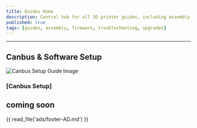 ```yaml
---
title: Guides Home
description: Central hub for all 3D printer guides, including assembly, setup, troubleshooting, and upgrades.
published: true
tags: [guides, assembly, firmware, troubleshooting, upgrades]
---
```


<!-- # **Guides for Voron 3D Printers**

Welcome to the **Guides Hub** — your central resource for step-by-step instructions, tutorials, and practical advice for building, maintaining, and upgrading your Voron 3D printer.

This page serves as a work-in-progress directory for guides. Check back often for new content and updates.

---

## **Assembly Guides**

![Assembly Guide Image](path/to/assembly-guide-photo.jpg)

### [Assembly Guides](path/to/assembly-guides.html)
Learn how to build your Voron printer step by step. This section will cover frame assembly, motion systems, wiring, and final calibration.  

**Why it's useful:**  
- Clear step-by-step instructions  
- Full assembly for all Voron models  
- Tips for a clean, error-free build  

[**View Assembly Guides**](path/to/assembly-guides.html)   -->

---

## **Canbus & Software Setup**

![Canbus Setup Guide Image](path/to/Canbus-guide-photo.jpg)

### [Canbus Setup]
coming soon
---

<!-- ## **Maintenance & Troubleshooting**

![Maintenance Guide Image](path/to/maintenance-guide-photo.jpg)

### [Maintenance & Troubleshooting](path/to/maintenance-guides.html)
Keep your printer running smoothly with regular maintenance and quick troubleshooting tips. Find solutions to the most common issues.  

**Why it's useful:**  
- Maintenance checklists to keep your printer in top shape  
- Troubleshooting steps for common errors  
- Tips for diagnosing wiring, sensors, and thermistors  

[**View Maintenance Guides**](path/to/maintenance-guides.html)  

---

## **Upgrades & Modifications**

![Upgrades Guide Image](path/to/upgrades-guide-photo.jpg)

### [Upgrades & Mods](path/to/upgrades-guides.html)
Take your printer to the next level with popular upgrades, mods, and custom features. Learn how to enhance print quality, speed, and ease of use.  

**Why it's useful:**  
- Upgrade guides for popular mods like Afterburner, Stealthburner, and Tap  
- Instructions on how to install and configure new hardware  
- Recommended upgrades for performance and quality improvements  

[**View Upgrade Guides**](path/to/upgrades-guides.html)  

---

## **Calibration & Tuning**

![Calibration Guide Image](path/to/calibration-guide-photo.jpg)

### [Calibration & Tuning](path/to/calibration-guides.html)
Fine-tune your Voron printer for peak performance. Learn how to calibrate flow rate, extrusion width, input shapers, and more.  

**Why it's useful:**  
- Calibration guides for flow rate, e-steps, and speed tuning  
- Input shaper tuning for Klipper  
- Instructions for calibrating Z-offset and first-layer height  

[**View Calibration Guides**](path/to/calibration-guides.html)  

---

> **Note:** This page is a work in progress. New guides will be added as they become available. Stay tuned for future updates! -->

{{ read_file('ads/footer-AD.md') }}
